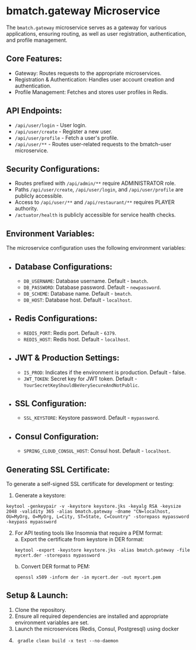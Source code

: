 # bmatch.gateway Microservice  
The `bmatch.gateway` microservice serves as a gateway for various applications, ensuring routing, as well as user registration, authentication, and profile management.  

## Core Features:  
* Gateway: Routes requests to the appropriate microservices.  
* Registration & Authentication: Handles user account creation and authentication.  
* Profile Management: Fetches and stores user profiles in Redis.  

## API Endpoints:  
* `/api/user/login` - User login.  
* `/api/user/create` - Register a new user.  
* `/api/user/profile` - Fetch a user's profile.  
* `/api/user/**` - Routes user-related requests to the bmatch-user microservice.  

## Security Configurations:  
* Routes prefixed with `/api/admin/**` require ADMINISTRATOR role.  
* Paths `/api/user/create`, `/api/user/login`, and `/api/user/profile` are publicly accessible.  
* Access to `/api/user/**` and `/api/restaurant/**` requires PLAYER authority.  
* `/actuator/health` is publicly accessible for service health checks.  

## Environment Variables:  
The microservice configuration uses the following environment variables:  

* ## Database Configurations:
    * `DB_USERNAME`: Database username. Default - `bmatch`.  
    * `DB_PASSWORD`: Database password. Default - `newpassword`.  
    * `DB_SCHEME`: Database name. Default - `bmatch`.  
    * `DB_HOST`: Database host. Default - `localhost`.  

* ## Redis Configurations:
    * `REDIS_PORT`: Redis port. Default - `6379`.  
    * `REDIS_HOST`: Redis host. Default - `localhost`.  

* ## JWT & Production Settings:  

    * `IS_PROD`: Indicates if the environment is production. Default - false.
    * `JWT_TOKEN`: Secret key for JWT token. Default - `YourSecretKeyShouldBeVerySecureAndNotPublic`.

* ## SSL Configuration:
    * `SSL_KEYSTORE`: Keystore password. Default - `mypassword`.  

* ## Consul Configuration:
    * `SPRING_CLOUD_CONSUL_HOST`: Consul host. Default - `localhost`.  

## Generating SSL Certificate:
To generate a self-signed SSL certificate for development or testing:  

1. Generate a keystore:
```shell
keytool -genkeypair -v -keystore keystore.jks -keyalg RSA -keysize 2048 -validity 365 -alias bmatch.gateway -dname "CN=localhost, OU=MyOrg, O=MyOrg, L=City, ST=State, C=Country" -storepass mypassword -keypass mypassword
```
2. For API testing tools like Insomnia that require a PEM format:  
    a. Export the certificate from keystore in DER format:
    ```shell
    keytool -export -keystore keystore.jks -alias bmatch.gateway -file mycert.der -storepass mypassword
    ```
   b. Convert DER format to PEM:
    ```shell
    openssl x509 -inform der -in mycert.der -out mycert.pem
    ```

## Setup & Launch:
1. Clone the repository.  
2. Ensure all required dependencies are installed and appropriate environment variables are set.  
3. Launch the microservices (Redis, Consul, Postgresql) using docker
4. ```shell
    gradle clean build -x test --no-daemon
   ```